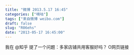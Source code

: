 ```yaml
---
title: "微博 2013.5.17 16:45"
categories: ["嘀咕"]
tags: ["来自微博 weibo.com"]
draft: false
slug: "R06ehs"
date: "2013-05-17 16:45:00"
---
```


<p>我在 @知乎 提了一个问题：多家店铺共用客服好吗？ O网页链接 ​​​​</p>
